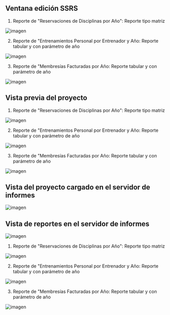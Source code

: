## Ventana edición SSRS
1) Reporte de "Reservaciones de Disciplinas por Año": Reporte tipo matriz

![imagen](https://github.com/user-attachments/assets/3c45e79d-87af-4aac-a78c-e61d8cd72d9c)

2) Reporte de "Entrenamientos Personal por Entrenador y Año: Reporte tabular y con parámetro de año

![imagen](https://github.com/user-attachments/assets/e0273c1f-f63f-4a7a-9d8c-770038592ef2)

3) Reporte de "Membresías Facturadas por Año: Reporte tabular y con parámetro de año

![imagen](https://github.com/user-attachments/assets/dd3e97ef-bc98-4b9d-9a73-dd2a29eed799)

## Vista previa del proyecto
1) Reporte de "Reservaciones de Disciplinas por Año": Reporte tipo matriz

![imagen](https://github.com/user-attachments/assets/9828de09-f23b-4adc-960a-b69dedfe5005)

2) Reporte de "Entrenamientos Personal por Entrenador y Año: Reporte tabular y con parámetro de año

![imagen](https://github.com/user-attachments/assets/472102ec-476e-489f-92f1-9f17b5358ef3)

3) Reporte de "Membresías Facturadas por Año: Reporte tabular y con parámetro de año

![imagen](https://github.com/user-attachments/assets/6ab0555f-5b91-4e4d-a1e3-4cf39352bb66)

## Vista del proyecto cargado en el servidor de informes

![imagen](https://github.com/user-attachments/assets/cff27cd1-093d-4f78-bd39-a5b2ec1e4836)

## Vista de reportes en el servidor de informes

![imagen](https://github.com/user-attachments/assets/a399da2c-b59b-4cbb-8862-37fe1a105e84)

1) Reporte de "Reservaciones de Disciplinas por Año": Reporte tipo matriz

![imagen](https://github.com/user-attachments/assets/e62fffe9-065e-4bfa-a581-8f0941a77303)

2) Reporte de "Entrenamientos Personal por Entrenador y Año: Reporte tabular y con parámetro de año

![imagen](https://github.com/user-attachments/assets/4a57ee8e-b1ec-4348-9fa7-b4c76a839188)

3) Reporte de "Membresías Facturadas por Año: Reporte tabular y con parámetro de año

![imagen](https://github.com/user-attachments/assets/48e4e1e7-1cbd-42bc-a28c-cd07dde05866)
